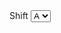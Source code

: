 <div class="col-md-2">
                    <label class="form-label">Shift</label>
                    <select class="form-control-sm">
                        <option value="A">A</option>
                        <option value="B">B</option>
                        <option value="C">C</option>

                    </select>                    
                </div>
